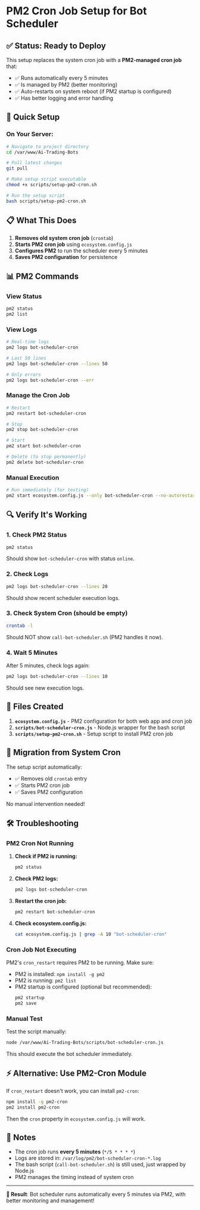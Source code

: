 # PM2 Cron Job Setup for Bot Scheduler

## ✅ Status: Ready to Deploy

This setup replaces the system cron job with a **PM2-managed cron job** that:
- ✅ Runs automatically every 5 minutes
- ✅ Is managed by PM2 (better monitoring)
- ✅ Auto-restarts on system reboot (if PM2 startup is configured)
- ✅ Has better logging and error handling

## 🚀 Quick Setup

### On Your Server:

```bash
# Navigate to project directory
cd /var/www/Ai-Trading-Bots

# Pull latest changes
git pull

# Make setup script executable
chmod +x scripts/setup-pm2-cron.sh

# Run the setup script
bash scripts/setup-pm2-cron.sh
```

## 📋 What This Does

1. **Removes old system cron job** (`crontab`)
2. **Starts PM2 cron job** using `ecosystem.config.js`
3. **Configures PM2** to run the scheduler every 5 minutes
4. **Saves PM2 configuration** for persistence

## 📊 PM2 Commands

### View Status
```bash
pm2 status
pm2 list
```

### View Logs
```bash
# Real-time logs
pm2 logs bot-scheduler-cron

# Last 50 lines
pm2 logs bot-scheduler-cron --lines 50

# Only errors
pm2 logs bot-scheduler-cron --err
```

### Manage the Cron Job
```bash
# Restart
pm2 restart bot-scheduler-cron

# Stop
pm2 stop bot-scheduler-cron

# Start
pm2 start bot-scheduler-cron

# Delete (to stop permanently)
pm2 delete bot-scheduler-cron
```

### Manual Execution
```bash
# Run immediately (for testing)
pm2 start ecosystem.config.js --only bot-scheduler-cron --no-autorestart
```

## 🔍 Verify It's Working

### 1. Check PM2 Status
```bash
pm2 status
```
Should show `bot-scheduler-cron` with status `online`.

### 2. Check Logs
```bash
pm2 logs bot-scheduler-cron --lines 20
```
Should show recent scheduler execution logs.

### 3. Check System Cron (should be empty)
```bash
crontab -l
```
Should NOT show `call-bot-scheduler.sh` (PM2 handles it now).

### 4. Wait 5 Minutes
After 5 minutes, check logs again:
```bash
pm2 logs bot-scheduler-cron --lines 10
```
Should see new execution logs.

## 📁 Files Created

1. **`ecosystem.config.js`** - PM2 configuration for both web app and cron job
2. **`scripts/bot-scheduler-cron.js`** - Node.js wrapper for the bash script
3. **`scripts/setup-pm2-cron.sh`** - Setup script to install PM2 cron job

## 🔄 Migration from System Cron

The setup script automatically:
- ✅ Removes old `crontab` entry
- ✅ Starts PM2 cron job
- ✅ Saves PM2 configuration

No manual intervention needed!

## 🛠️ Troubleshooting

### PM2 Cron Not Running

1. **Check if PM2 is running:**
   ```bash
   pm2 status
   ```

2. **Check PM2 logs:**
   ```bash
   pm2 logs bot-scheduler-cron
   ```

3. **Restart the cron job:**
   ```bash
   pm2 restart bot-scheduler-cron
   ```

4. **Check ecosystem.config.js:**
   ```bash
   cat ecosystem.config.js | grep -A 10 "bot-scheduler-cron"
   ```

### Cron Job Not Executing

PM2's `cron_restart` requires PM2 to be running. Make sure:
- PM2 is installed: `npm install -g pm2`
- PM2 is running: `pm2 list`
- PM2 startup is configured (optional but recommended):
  ```bash
  pm2 startup
  pm2 save
  ```

### Manual Test

Test the script manually:
```bash
node /var/www/Ai-Trading-Bots/scripts/bot-scheduler-cron.js
```

This should execute the bot scheduler immediately.

## ⚡ Alternative: Use PM2-Cron Module

If `cron_restart` doesn't work, you can install `pm2-cron`:

```bash
npm install -g pm2-cron
pm2 install pm2-cron
```

Then the `cron` property in `ecosystem.config.js` will work.

## 📝 Notes

- The cron job runs **every 5 minutes** (`*/5 * * * *`)
- Logs are stored in: `/var/log/pm2/bot-scheduler-cron-*.log`
- The bash script (`call-bot-scheduler.sh`) is still used, just wrapped by Node.js
- PM2 manages the timing instead of system cron

---

**🎯 Result**: Bot scheduler runs automatically every 5 minutes via PM2, with better monitoring and management!

